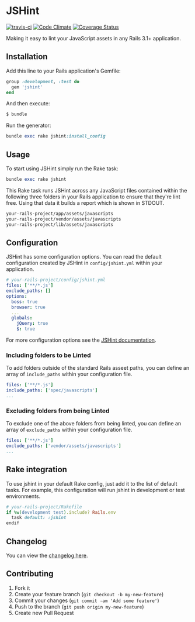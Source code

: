 # JSHint

[![travis-ci](https://api.travis-ci.org/damian/jshint.png)](http://travis-ci.org/#!/damian/jshint)
[![Code Climate](https://codeclimate.com/github/damian/jshint.png)](https://codeclimate.com/github/damian/jshint)
[![Coverage Status](https://coveralls.io/repos/damian/jshint/badge.png?branch=master)](https://coveralls.io/r/damian/jshint?branch=master)

Making it easy to lint your JavaScript assets in any Rails 3.1+ application.

## Installation

Add this line to your Rails application's Gemfile:

```ruby
group :development, :test do
  gem 'jshint'
end
```

And then execute:

```ruby
$ bundle
```

Run the generator:

```ruby
bundle exec rake jshint:install_config
```

## Usage

To start using JSHint simply run the Rake task:

```ruby
bundle exec rake jshint
```

This Rake task runs JSHint across any JavaScript files contained within the following three folders in your Rails application to ensure that they're lint free. Using that data it builds a report which is shown in STDOUT.

```bash
your-rails-project/app/assets/javascripts
your-rails-project/vendor/assets/javascripts
your-rails-project/lib/assets/javascripts
```

## Configuration

JSHint has some configuration options. You can read the default configuration created by JSHint in `config/jshint.yml` within your application.

```yaml
# your-rails-project/config/jshint.yml
files: ['**/*.js']
exclude_paths: []
options:
  boss: true
  browser: true
  ...
  globals:
    jQuery: true
    $: true
```
For more configuration options see the [JSHint documentation](http://jshint.com/docs/options/).

### Including folders to be Linted

To add folders outside of the standard Rails asseet paths, you can define an array of `include_paths` within your configuration file.

````yaml
files: ['**/*.js']
include_paths: ['spec/javascripts']
...
````

### Excluding folders from being Linted

To exclude one of the above folders from being linted, you can define an array of `exclude_paths` within your configuration file.

````yaml
files: ['**/*.js']
exclude_paths: ['vendor/assets/javascripts']
...
````

## Rake integration
To use jshint in your default Rake config, just add it to the list of default tasks. For example, this configuration will run jshint in development or test environments.
````ruby
# your-rails-project/Rakefile
if %w(development test).include? Rails.env
  task default: :jshint
endif
````

## Changelog

You can view the [changelog here](https://github.com/damian/jshint/blob/master/CHANGELOG.md).

## Contributing

1. Fork it
2. Create your feature branch (`git checkout -b my-new-feature`)
3. Commit your changes (`git commit -am 'Add some feature'`)
4. Push to the branch (`git push origin my-new-feature`)
5. Create new Pull Request
